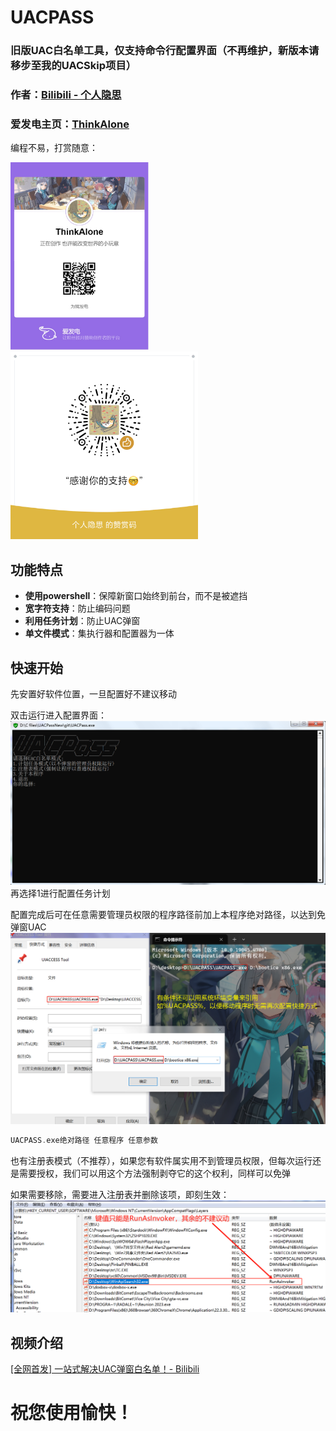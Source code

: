 # UACPASS

### 旧版UAC白名单工具，仅支持命令行配置界面（不再维护，新版本请移步至我的UACSkip项目）

### 作者：[Bilibili - 个人隐思](https://space.bilibili.com/1081364881 "来我主页玩玩ヾ(^∀^)ﾉ")
### 爱发电主页：[ThinkAlone](https://afdian.com/a/X1415 "您赞助的每一分都是我前进的动力")
编程不易，打赏随意：

<img src="/images/afdian-ThinkAlone.jpg" height="300" /> <img src="/images/mm_reward.png" height="300" />

## 功能特点

 - **使用powershell**：保障新窗口始终到前台，而不是被遮挡
 - **宽字符支持**：防止编码问题
 - **利用任务计划**：防止UAC弹窗
 - **单文件模式**：集执行器和配置器为一体

## 快速开始

先安置好软件位置，一旦配置好不建议移动

双击运行进入配置界面：
![image](/images/config.png)
再选择1进行配置任务计划

配置完成后可在任意需要管理员权限的程序路径前加上本程序绝对路径，以达到免弹窗UAC
![image](/images/application.png)

```c++
UACPASS.exe绝对路径 任意程序 任意参数
```



也有注册表模式（不推荐），如果您有软件属实用不到管理员权限，但每次运行还是需要授权，我们可以用这个方法强制剥夺它的这个权利，同样可以免弹

如果需要移除，需要进入注册表并删除该项，即刻生效：
![image](/images/regedit.png)
## 视频介绍

[[全网首发] 一站式解决UAC弹窗白名单！- Bilibili](https://www.bilibili.com/video/BV16iCvY7EdQ/)


# 祝您使用愉快！
